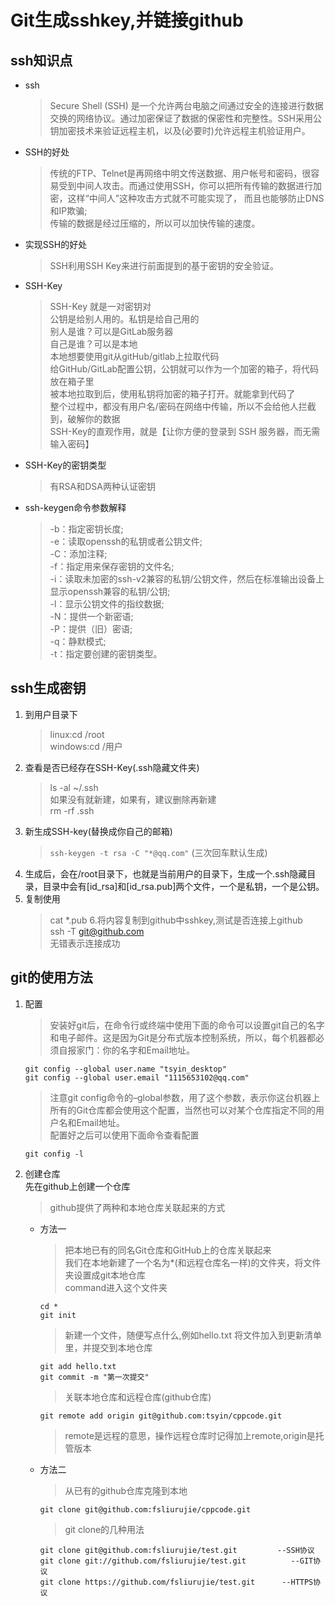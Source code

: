 # Git生成sshkey,并链接github  
## ssh知识点  
* ssh  
  >Secure Shell (SSH) 是一个允许两台电脑之间通过安全的连接进行数据交换的网络协议。通过加密保证了数据的保密性和完整性。SSH采用公钥加密技术来验证远程主机，以及(必要时)允许远程主机验证用户。  
  
* SSH的好处  
  >传统的FTP、Telnet是再网络中明文传送数据、用户帐号和密码，很容易受到中间人攻击。而通过使用SSH，你可以把所有传输的数据进行加密，这样“中间人”这种攻击方式就不可能实现了， 而且也能够防止DNS和IP欺骗;  
  传输的数据是经过压缩的，所以可以加快传输的速度。  
* 实现SSH的好处  
  >SSH利用SSH Key来进行前面提到的基于密钥的安全验证。  
* SSH-Key  
  >SSH-Key 就是一对密钥对  
  公钥是给别人用的。私钥是给自己用的  
  别人是谁？可以是GitLab服务器  
  自己是谁？可以是本地  
  本地想要使用git从gitHub/gitlab上拉取代码  
  给GitHub/GitLab配置公钥，公钥就可以作为一个加密的箱子，将代码放在箱子里  
  被本地拉取到后，使用私钥将加密的箱子打开。就能拿到代码了  
  整个过程中，都没有用户名/密码在网络中传输，所以不会给他人拦截到，破解你的数据  
  SSH-Key的直观作用，就是【让你方便的登录到 SSH 服务器，而无需输入密码】  
* SSH-Key的密钥类型  
  >有RSA和DSA两种认证密钥
* ssh-keygen命令参数解释  
  >-b：指定密钥长度;  
-e：读取openssh的私钥或者公钥文件;  
-C：添加注释;  
-f：指定用来保存密钥的文件名;  
-i：读取未加密的ssh-v2兼容的私钥/公钥文件，然后在标准输出设备上显示openssh兼容的私钥/公钥;  
-l：显示公钥文件的指纹数据;  
-N：提供一个新密语;  
-P：提供（旧）密语;  
-q：静默模式;   
-t：指定要创建的密钥类型。  
## ssh生成密钥  
1. 到用户目录下  
    >linux:cd /root  
    windows:cd /用户  
2. 查看是否已经存在SSH-Key(.ssh隐藏文件夹)  
    >ls -al ~/.ssh  
    如果没有就新建，如果有，建议删除再新建   
    rm -rf .ssh  
3. 新生成SSH-key(替换成你自己的邮箱)
    >```ssh-keygen -t rsa -C "*@qq.com"```  (三次回车默认生成)
4. 生成后，会在/root目录下，也就是当前用户的目录下，生成一个.ssh隐藏目录，目录中会有[id_rsa]和[id_rsa.pub]两个文件，一个是私钥，一个是公钥。
5. 复制使用  
    >cat *.pub
6.将内容复制到github中sshkey,测试是否连接上github  
    >ssh -T git@github.com  
    无错表示连接成功
## git的使用方法
1. 配置   
    >安装好git后，在命令行或终端中使用下面的命令可以设置git自己的名字和电子邮件。这是因为Git是分布式版本控制系统，所以，每个机器都必须自报家门：你的名字和Email地址。  
    ```
    git config --global user.name "tsyin_desktop"  
    git config --global user.email "1115653102@qq.com"
    ```
    >注意git config命令的–global参数，用了这个参数，表示你这台机器上所有的Git仓库都会使用这个配置，当然也可以对某个仓库指定不同的用户名和Email地址。  
    配置好之后可以使用下面命令查看配置  
    ```
    git config -l
    ```
    
  
2. 创建仓库  
    先在github上创建一个仓库
    >github提供了两种和本地仓库关联起来的方式  
    * 方法一  
      >把本地已有的同名Git仓库和GitHub上的仓库关联起来  
      我们在本地新建了一个名为*(和远程仓库名一样)的文件夹，将文件夹设置成git本地仓库  
      command进入这个文件夹  
      ```
      cd *
      git init
      ```
      >新建一个文件，随便写点什么,例如hello.txt
      将文件加入到更新清单里，并提交到本地仓库  
      ```
      git add hello.txt
      git commit -m "第一次提交"
      ```
      >关联本地仓库和远程仓库(github仓库)  
      ```
      git remote add origin git@github.com:tsyin/cppcode.git
      ```
      >remote是远程的意思，操作远程仓库时记得加上remote,origin是托管版本  
    * 方法二  
      >从已有的github仓库克隆到本地  
      ```
      git clone git@github.com:fsliurujie/cppcode.git
      ```
      >git clone的几种用法  
      ```
      git clone git@github.com:fsliurujie/test.git         --SSH协议  
      git clone git://github.com/fsliurujie/test.git          --GIT协议  
      git clone https://github.com/fsliurujie/test.git      --HTTPS协议  
      ```
  
